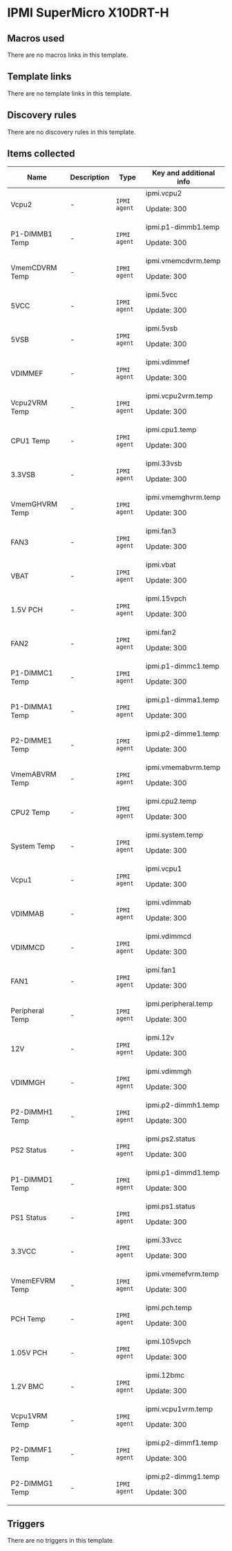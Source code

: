 # IPMI SuperMicro X10DRT-H

## Macros used

There are no macros links in this template.

## Template links

There are no template links in this template.

## Discovery rules

There are no discovery rules in this template.

## Items collected

|Name|Description|Type|Key and additional info|
|----|-----------|----|----|
|Vcpu2|<p>-</p>|`IPMI agent`|ipmi.vcpu2<p>Update: 300</p>|
|P1-DIMMB1 Temp|<p>-</p>|`IPMI agent`|ipmi.p1-dimmb1.temp<p>Update: 300</p>|
|VmemCDVRM Temp|<p>-</p>|`IPMI agent`|ipmi.vmemcdvrm.temp<p>Update: 300</p>|
|5VCC|<p>-</p>|`IPMI agent`|ipmi.5vcc<p>Update: 300</p>|
|5VSB|<p>-</p>|`IPMI agent`|ipmi.5vsb<p>Update: 300</p>|
|VDIMMEF|<p>-</p>|`IPMI agent`|ipmi.vdimmef<p>Update: 300</p>|
|Vcpu2VRM Temp|<p>-</p>|`IPMI agent`|ipmi.vcpu2vrm.temp<p>Update: 300</p>|
|CPU1 Temp|<p>-</p>|`IPMI agent`|ipmi.cpu1.temp<p>Update: 300</p>|
|3.3VSB|<p>-</p>|`IPMI agent`|ipmi.33vsb<p>Update: 300</p>|
|VmemGHVRM Temp|<p>-</p>|`IPMI agent`|ipmi.vmemghvrm.temp<p>Update: 300</p>|
|FAN3|<p>-</p>|`IPMI agent`|ipmi.fan3<p>Update: 300</p>|
|VBAT|<p>-</p>|`IPMI agent`|ipmi.vbat<p>Update: 300</p>|
|1.5V PCH|<p>-</p>|`IPMI agent`|ipmi.15vpch<p>Update: 300</p>|
|FAN2|<p>-</p>|`IPMI agent`|ipmi.fan2<p>Update: 300</p>|
|P1-DIMMC1 Temp|<p>-</p>|`IPMI agent`|ipmi.p1-dimmc1.temp<p>Update: 300</p>|
|P1-DIMMA1 Temp|<p>-</p>|`IPMI agent`|ipmi.p1-dimma1.temp<p>Update: 300</p>|
|P2-DIMME1 Temp|<p>-</p>|`IPMI agent`|ipmi.p2-dimme1.temp<p>Update: 300</p>|
|VmemABVRM Temp|<p>-</p>|`IPMI agent`|ipmi.vmemabvrm.temp<p>Update: 300</p>|
|CPU2 Temp|<p>-</p>|`IPMI agent`|ipmi.cpu2.temp<p>Update: 300</p>|
|System Temp|<p>-</p>|`IPMI agent`|ipmi.system.temp<p>Update: 300</p>|
|Vcpu1|<p>-</p>|`IPMI agent`|ipmi.vcpu1<p>Update: 300</p>|
|VDIMMAB|<p>-</p>|`IPMI agent`|ipmi.vdimmab<p>Update: 300</p>|
|VDIMMCD|<p>-</p>|`IPMI agent`|ipmi.vdimmcd<p>Update: 300</p>|
|FAN1|<p>-</p>|`IPMI agent`|ipmi.fan1<p>Update: 300</p>|
|Peripheral Temp|<p>-</p>|`IPMI agent`|ipmi.peripheral.temp<p>Update: 300</p>|
|12V|<p>-</p>|`IPMI agent`|ipmi.12v<p>Update: 300</p>|
|VDIMMGH|<p>-</p>|`IPMI agent`|ipmi.vdimmgh<p>Update: 300</p>|
|P2-DIMMH1 Temp|<p>-</p>|`IPMI agent`|ipmi.p2-dimmh1.temp<p>Update: 300</p>|
|PS2 Status|<p>-</p>|`IPMI agent`|ipmi.ps2.status<p>Update: 300</p>|
|P1-DIMMD1 Temp|<p>-</p>|`IPMI agent`|ipmi.p1-dimmd1.temp<p>Update: 300</p>|
|PS1 Status|<p>-</p>|`IPMI agent`|ipmi.ps1.status<p>Update: 300</p>|
|3.3VCC|<p>-</p>|`IPMI agent`|ipmi.33vcc<p>Update: 300</p>|
|VmemEFVRM Temp|<p>-</p>|`IPMI agent`|ipmi.vmemefvrm.temp<p>Update: 300</p>|
|PCH Temp|<p>-</p>|`IPMI agent`|ipmi.pch.temp<p>Update: 300</p>|
|1.05V PCH|<p>-</p>|`IPMI agent`|ipmi.105vpch<p>Update: 300</p>|
|1.2V BMC|<p>-</p>|`IPMI agent`|ipmi.12bmc<p>Update: 300</p>|
|Vcpu1VRM Temp|<p>-</p>|`IPMI agent`|ipmi.vcpu1vrm.temp<p>Update: 300</p>|
|P2-DIMMF1 Temp|<p>-</p>|`IPMI agent`|ipmi.p2-dimmf1.temp<p>Update: 300</p>|
|P2-DIMMG1 Temp|<p>-</p>|`IPMI agent`|ipmi.p2-dimmg1.temp<p>Update: 300</p>|


## Triggers

There are no triggers in this template.

